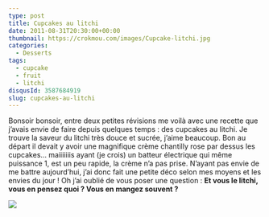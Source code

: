 ```yaml
---
type: post
title: Cupcakes au litchi
date: 2011-08-31T20:30:00+00:00
thumbnail: https://crokmou.com/images/Cupcake-litchi.jpg
categories: 
  - Desserts
tags: 
  - cupcake
  - fruit
  - litchi
disqusId: 3587684919
slug: cupcakes-au-litchi
---
```


Bonsoir bonsoir, entre deux petites révisions me voilà avec une recette que j’avais envie de faire depuis quelques temps : des cupcakes au litchi. Je trouve la saveur du litchi très douce et sucrée, j’aime beaucoup. Bon au départ il devait y avoir une magnifique crème chantilly rose par dessus les cupcakes… maiiiiiiis ayant (je crois) un batteur électrique qui même puissance 1, est un peu rapide, la crème n’a pas prise. N’ayant pas envie de me battre aujourd’hui, j’ai donc fait une petite déco selon mes moyens et les envies du jour ! Oh j’ai oublié de vous poser une question : **Et vous le litchi, vous en pensez quoi ? Vous en mangez souvent ?**

[![](http://3.bp.blogspot.com/-sejYCkmXNwY/TqmkGY1YyXI/AAAAAAAABBU/DaV7lDApckM/s1600/Cupcake+litchi.jpg)](http://3.bp.blogspot.com/-sejYCkmXNwY/TqmkGY1YyXI/AAAAAAAABBU/DaV7lDApckM/s1600/Cupcake+litchi.jpg)